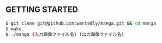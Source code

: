## GETTING STARTED

```bash
$ git clone git@github.com:wantedly/manga.git && cd manga
$ make
$ ./manga (入力画像ファイル名) (出力画像ファイル名)
